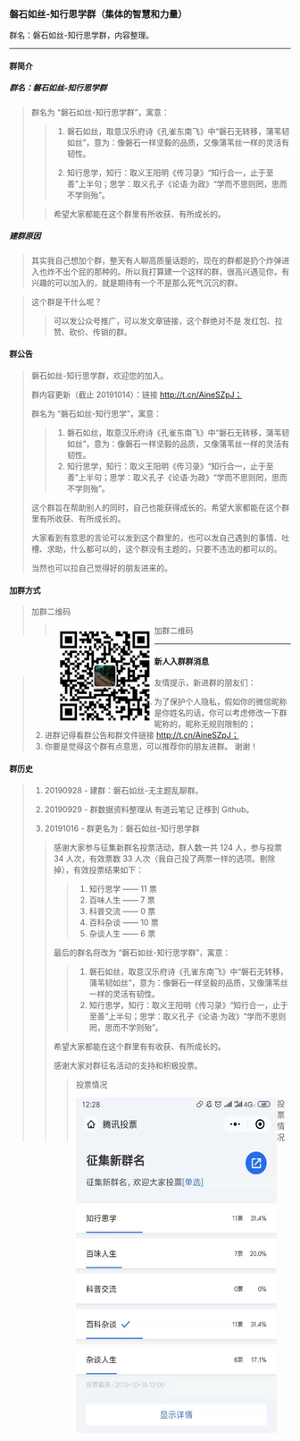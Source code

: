 ### 磐石如丝-知行思学群（集体的智慧和力量）
群名：磐石如丝-知行思学群，内容整理。

---

#### 群简介
##### 群名：磐石如丝-知行思学群
> 群名为 “磐石如丝-知行思学群”，寓意：
>
>> 1. 磐石如丝，取意汉乐府诗《孔雀东南飞》中“磐石无转移，蒲苇韧如丝”，意为：像磐石一样坚毅的品质，又像蒲苇丝一样的灵活有韧性。
>>
>> 2. 知行思学，知行：取义王阳明《传习录》“知行合一，止于至善”上半句；思学：取义孔子《论语·为政》“学而不思则罔，思而不学则殆”。
>
>> 希望大家都能在这个群里有所收获、有所成长的。

##### 建群原因
> 其实我自己想加个群，整天有人聊高质量话题的，现在的群都是扔个炸弹进入也炸不出个屁的那种的。所以我打算建一个这样的群，很高兴遇见你，有兴趣的可以加入的，就是期待有一个不是那么死气沉沉的群。

> 这个群是干什么呢？
>
>> 可以发公众号推广，可以发文章链接，这个群绝对不是 发红包、拉赞、砍价、传销的群。

#### 群公告
> 磐石如丝-知行思学群，欢迎您的加入。
>
> 群内容更新（截止 20191014）：链接 http://t.cn/AineSZpJ；
>
> 群名为 “磐石如丝-知行思学”，寓意：
>>
>> 1. 磐石如丝，取意汉乐府诗《孔雀东南飞》中“磐石无转移，蒲苇韧如丝”，意为：像磐石一样坚毅的品质，又像蒲苇丝一样的灵活有韧性。
>> 2. 知行思学，知行：取义王阳明《传习录》“知行合一，止于至善”上半句；思学：取义孔子《论语·为政》“学而不思则罔，思而不学则殆”。
>
> 这个群旨在帮助别人的同时，自己也能获得成长的。希望大家都能在这个群里有所收获、有所成长的。
>
> 大家看到有意思的言论可以发到这个群里的，也可以发自己遇到的事情、吐槽、求助，什么都可以的，这个群没有主题的，只要不违法的都可以的。
>
> 当然也可以拉自己觉得好的朋友进来的。

#### 加群方式
> 加群二维码
>>
>> <img src="/配图/README/001-磐石如丝微信二维码.png" width="180" height="180" align=left>加群二维码</img>
---
#### 新人入群群消息
> 友情提示，新进群的朋友们：
> 1. 为了保护个人隐私，假如你的微信昵称是你姓名的话，你可以考虑修改一下群昵称的，昵称无规则限制的；
> 2. 进群记得看群公告和群文件链接 http://t.cn/AineSZpJ；
> 3. 你要是觉得这个群有点意思，可以推荐你的朋友进群。
> 谢谢！

#### 群历史
> 1. 20190928 - 建群：磐石如丝-无主题乱聊群。
>
> 2. 20190929 - 群数据资料整理从 有道云笔记 迁移到 Github。
>
> 3. 20191016 - 群更名为：磐石如丝-知行思学群
>
>> 感谢大家参与征集新群名投票活动，群人数一共 124 人，参与投票 34 人次，有效票数 33 人次（我自己投了两票一样的选项。剔除掉），有效投票结果如下：
>>>
>>> 1. 知行思学  —— 11 票
>>> 2. 百味人生  ——  7 票
>>> 3. 科普交流  ——  0 票
>>> 4. 百科杂谈  —— 10 票
>>> 5. 杂谈人生  ——  6 票
>>
>> 最后的群名将改为 “磐石如丝-知行思学群”，寓意：
>>>
>>> 1. 磐石如丝，取意汉乐府诗《孔雀东南飞》中“磐石无转移，蒲苇韧如丝”，意为：像磐石一样坚毅的品质，又像蒲苇丝一样的灵活有韧性。
>>> 2. 知行思学，知行：取义王阳明《传习录》“知行合一，止于至善”上半句；思学：取义孔子《论语·为政》“学而不思则罔，思而不学则殆”。
>>
>> 希望大家都能在这个群里有有收获、有所成长的。
>>
>> 感谢大家对群征名活动的支持和积极投票。
>>>
>>> 投票情况
>>>
>>> <img src="/配图/README/001-001.jpg" width="360" height="600" align=left>投票情况</img>
